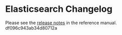 # Elasticsearch Changelog

Please see the [release notes](https://www.elastic.co/guide/en/elasticsearch/reference/current/es-release-notes.html) in the reference manual.
df096c943ab34d80712a
